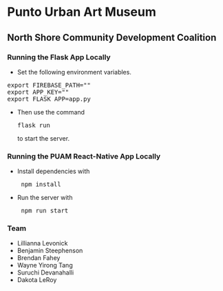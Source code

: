 # Punto Urban Art Museum
## North Shore Community Development Coalition

### Running the Flask App Locally
* Set the following environment variables. 

<pre>
export FIREBASE_PATH="<firebase path>"
export APP_KEY="<app key>"
export FLASK_APP=app.py
</pre>

* Then use the command <pre>flask run</pre> to start the server.


### Running the PUAM React-Native App Locally

* Install dependencies with <pre> npm install </pre>
* Run the server with <pre> npm run start </pre>

### Team
- Lillianna Levonick
- Benjamin Steephenson
- Brendan Fahey
- Wayne Yirong Tang
- Suruchi Devanahalli
- Dakota LeRoy
